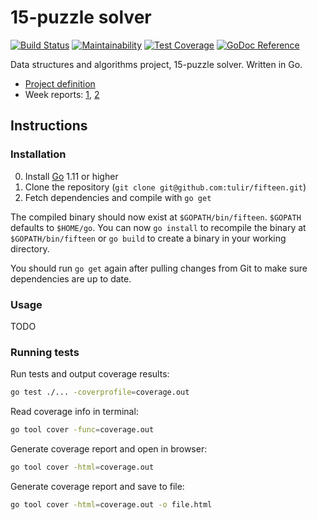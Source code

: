 # 15-puzzle solver
[![Build Status](https://travis-ci.org/tulir/fifteen.svg?branch=master)](https://travis-ci.org/tulir/fifteen)
[![Maintainability](https://api.codeclimate.com/v1/badges/d8575cfd2ecbeaebc4c3/maintainability)](https://codeclimate.com/github/tulir/fifteen/maintainability)
[![Test Coverage](https://api.codeclimate.com/v1/badges/d8575cfd2ecbeaebc4c3/test_coverage)](https://codeclimate.com/github/tulir/fifteen/test_coverage)
[![GoDoc Reference](https://godoc.org/maunium.net/go/fifteen/fifteen?status.svg)](http://godoc.org/maunium.net/go/fifteen/fifteen)

Data structures and algorithms project, 15-puzzle solver. Written in Go.

* [Project definition](docs/PROJECT_DEFINITION.md)
* Week reports: [1](docs/WEEK_1.md), [2](docs/WEEK_2.md)

## Instructions
### Installation
0. Install [Go](https://golang.org/) 1.11 or higher
1. Clone the repository (`git clone git@github.com:tulir/fifteen.git`)
2. Fetch dependencies and compile with `go get`

The compiled binary should now exist at `$GOPATH/bin/fifteen`. `$GOPATH`
defaults to `$HOME/go`. You can now `go install` to recompile the binary at
`$GOPATH/bin/fifteen` or `go build` to create a binary in your working
directory.

You should run `go get` again after pulling changes from Git to make sure
dependencies are up to date.

### Usage
TODO 

### Running tests
Run tests and output coverage results:
```bash
go test ./... -coverprofile=coverage.out
```

Read coverage info in terminal:
```bash
go tool cover -func=coverage.out
```

Generate coverage report and open in browser:
```bash
go tool cover -html=coverage.out
```

Generate coverage report and save to file:
```bash
go tool cover -html=coverage.out -o file.html
```

